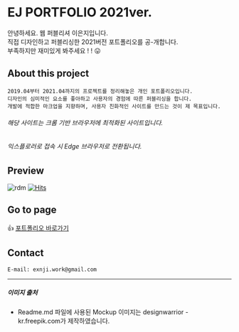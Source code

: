 # EJ PORTFOLIO 2021ver. 
안녕하세요. 웹 퍼블리셔 이은지입니다.  
직접 디자인하고 퍼블리싱한 2021버전 포트폴리오를 공-개합니다.  
부족하지만 재미있게 봐주세요 ! ! :stuck_out_tongue:

## About this project
```
2019.04부터 2021.04까지의 프로젝트를 정리해놓은 개인 포트폴리오입니다.
디자인의 심미적인 요소를 좋아하고 사용자의 경험에 따른 퍼블리싱을 합니다.
개발에 적합한 마크업을 지향하며, 사용자 친화적인 사이트를 만드는 것이 제 목표입니다.
```
###### 해당 사이트는 크롬 기반 브라우저에 최적화된 사이트입니다.
###### 익스플로러로 접속 시 Edge 브라우저로 전환됩니다.





## Preview
![rdm](https://user-images.githubusercontent.com/48412711/139116978-82f6e071-47af-4c68-95b5-cf15ee363810.jpg)
[![Hits](https://hits.seeyoufarm.com/api/count/incr/badge.svg?url=https%3A%2F%2Fuenji.github.io%2Fportfolio2021&count_bg=%23E51C24&title_bg=%23000000&icon=&icon_color=%23E7E7E7&title=VISITORS&edge_flat=true)](https://hits.seeyoufarm.com)


## Go to page
:+1: [포트폴리오 바로가기](https://uenji.github.io/portfolio2021/)


## Contact
```
E-mail: exnji.work@gmail.com
```

----------
##### 이미지 출처
+ Readme.md 파일에 사용된 Mockup 이미지는 designwarrior - kr.freepik.com가 제작하였습니다.</a>
